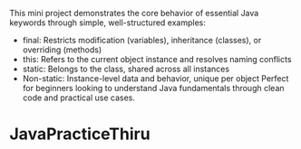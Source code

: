 This mini project demonstrates the core behavior of essential Java keywords through simple, well-structured examples:
- final: Restricts modification (variables), inheritance (classes), or overriding (methods)
- this: Refers to the current object instance and resolves naming conflicts
- static: Belongs to the class, shared across all instances
- Non-static: Instance-level data and behavior, unique per object
Perfect for beginners looking to understand Java fundamentals through clean code and practical use cases.
# JavaPracticeThiru
